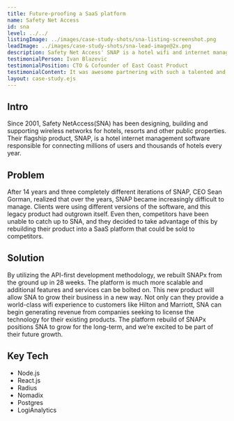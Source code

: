 ```yaml
---
title: Future-proofing a SaaS platform
name: Safety Net Access
id: sna
level: ../../
listingImage: ../images/case-study-shots/sna-listing-screenshot.png
leadImage: ../images/case-study-shots/sna-lead-image@2x.png
description: Safety Net Access' SNAP is a hotel wifi and internet management platform. We helped them rebuild and consolidate a product with three different generations of users  and prepared it for a SaaS offering.
testimonialPerson: Ivan Blazevic
testimonialPosition: CTO & Cofounder of East Coast Product
testimonialContent: It was awesome partnering with such a talented and knowledgable team. We were able to learn a lot from them and vice versa which helped us collaborate better and build the best product SNAPx could be.
layout: case-study.ejs
---
```


## Intro

Since 2001, Safety NetAccess(SNA) has been designing, building and supporting wireless networks for hotels, resorts and other public properties. Their flagship product, SNAP, is a hotel internet management software responsible for connecting millions of users and thousands of hotels every year.

## Problem

After 14 years and three completely different iterations of SNAP, CEO Sean Gorman, realized that over the years, SNAP became increasingly difficult to manage. Clients were using different versions of the software, and this legacy product had outgrown itself. Even then, competitors have been unable to catch up to SNA, and they decided to take advantage of this by rebuilding their product into a SaaS platform that could be sold to competitors.

## Solution

By utilizing the API-first development methodology, we rebuilt SNAPx from the ground up in 28 weeks. The platform is much more scalable and additional features and services can be bolted on. This new product will allow SNA to grow their business in a new way. Not only can they provide a world-class wifi experience to customers like Hilton and Marriott, SNA can begin generating revenue from companies seeking to license the technology for their existing products. The platform rebuild of SNAPx positions SNA to grow for the long-term, and we’re excited to be part of their future growth.

## Key Tech

* Node.js
* React.js
* Radius
* Nomadix
* Postgres
* LogiAnalytics